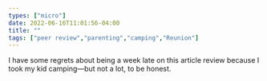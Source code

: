 ```yaml
---
types: ["micro"]
date: 2022-06-16T11:01:56-04:00
title: ""
tags: ["peer review","parenting","camping","Reunion"]
---
```

I have some regrets about being a week late on this article review because I took my kid camping—but not a lot, to be honest.
